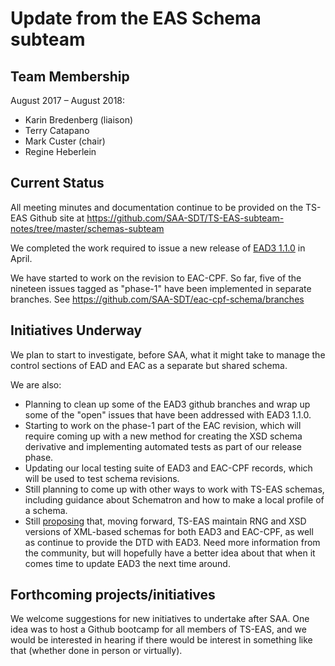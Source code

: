 # Update from the EAS Schema subteam

## Team Membership

August 2017 – August 2018:
- Karin Bredenberg (liaison)
- Terry Catapano
- Mark Custer (chair)
- Regine Heberlein

## Current Status

All meeting minutes and documentation continue to be provided on the TS-EAS Github site at <https://github.com/SAA-SDT/TS-EAS-subteam-notes/tree/master/schemas-subteam>

We completed the work required to issue a new release of [EAD3 1.1.0](https://github.com/SAA-SDT/EAD3/releases/tag/v1.1.0) in April.

We have started to work on the revision to EAC-CPF.  So far, five of the nineteen issues tagged as "phase-1" have been implemented in separate branches.  See https://github.com/SAA-SDT/eac-cpf-schema/branches

## Initiatives Underway

We plan to start to investigate, before SAA, what it might take to manage the control sections of EAD and EAC as a separate but shared schema.

We are also:
- Planning to clean up some of the EAD3 github branches and wrap up some of the "open" issues that have been addressed with EAD3 1.1.0.
- Starting to work on the phase-1 part of the EAC revision, which will require coming up with a new method for creating the XSD schema derivative and implementing automated tests as part of our release phase.
- Updating our local testing suite of EAD3 and EAC-CPF records, which will be used to test schema revisions.
- Still planning to come up with other ways to work with TS-EAS schemas, including guidance about Schematron and how to make a local profile of a schema.
- Still [proposing](https://docs.google.com/document/d/1eNvdOet-Q6-u_K1K8kBd4qPqXRJNn54r054e4b72uO8/edit?usp=sharing "Draft Proposal on Google Drive") that, moving forward, TS-EAS maintain RNG and XSD versions of XML-based schemas for both EAD3 and EAC-CPF, as well as continue to provide the DTD with EAD3. Need more information from the community, but will hopefully have a better idea about that when it comes time to update EAD3 the next time around.


## Forthcoming projects/initiatives

We welcome suggestions for new initiatives to undertake after SAA. One idea was to host a Github bootcamp for all members of TS-EAS, and we would be interested in hearing if there would be interest in something like that (whether done in person or virtually).

